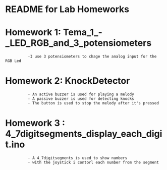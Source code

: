 # README for Lab Homeworks

# Homework 1: Tema_1_-_LED_RGB_and_3_potensiometers
              -I use 3 potensiometers to chage the analog input for the RGB Led
       
# Homework 2: KnockDetector
              - An active buzzer is used for playing a melody
              - A passive buzzer is used for detecting knocks
              - The button is used to stop the melody after it's pressed
              
# Homework 3 : 4_7digitsegments_display_each_digit.ino
              - A 4_7digitsegments is used to show numbers
              - with the joystick i contorl each number from the segment
